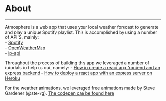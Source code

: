 # About

---
Atmosphere is a web app that uses your local weather forecast to generate and play a unique Spotify playlist. This is accomplished by using a number of API'S, mainly:  
    - [Spotify](https://developer.spotify.com/documentation/web-api/)  
    - [OpenWeatherMap](https://openweathermap.org/api)  
    - [ip-api](https://ip-api.com/)  

Throughout the process of building this app we leveraged a number of tutorials to help us out, namely:
    - [How to create a react app frontend and an express backend](https://www.freecodecamp.org/news/create-a-react-frontend-a-node-express-backend-and-connect-them-together-c5798926047c/)
    - [How to deploy a react app with an express server on Heroku](https://www.freecodecamp.org/news/how-to-deploy-a-react-app-with-an-express-server-on-heroku-32244fe5a250/)  

For the weather animations, we leveraged free animations made by Steve Gardener (@ste-vg). [The codepen can be found here](https://codepen.io/ste-vg/pen/Gqakbo)